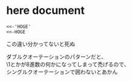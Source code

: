 # here document
```
<<-'HOGE'
<<-HOGE
```
この違い分かってないと死ぬ

ダブルクオーテーションのパターンだと、  
\1とかが8進数の何かになってしまって禿げるので、  
シングルクオーテーションで囲わないとあかん